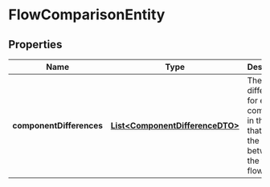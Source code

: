 

# FlowComparisonEntity

## Properties

Name | Type | Description | Notes
------------ | ------------- | ------------- | -------------
**componentDifferences** | [**List&lt;ComponentDifferenceDTO&gt;**](ComponentDifferenceDTO.md) | The list of differences for each component in the flow that is not the same between the two flows |  [optional]



